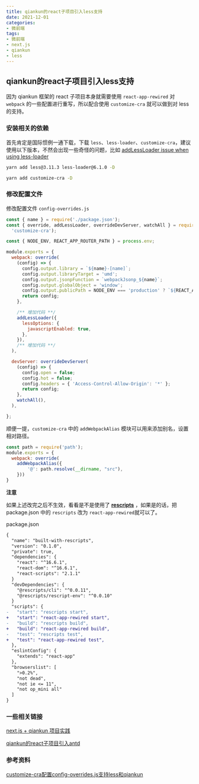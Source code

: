 ```yaml
---
title: qiankun的react子项目引入less支持
date: 2021-12-01
categories:
- 微前端
tags:
- 微前端
- next.js
- qiankun
- less
---
```




## qiankun的react子项目引入less支持

因为 qiankun 框架的 react 子项目本身就需要使用 `react-app-rewired` 对 `webpack` 的一些配置进行重写，所以配合使用 `customize-cra` 就可以做到对 less 的支持。



### 安装相关的依赖

首先肯定是国际惯例一通下载，下载 `less`、`less-loader`、`customize-cra`，建议使用以下版本，不然会出现一些奇怪的问题，比如 [addLessLoader issue when using less-loader](https://github.com/arackaf/customize-cra/issues/241)

```bash
yarn add less@3.11.3 less-loader@6.1.0 -D
```

```bash
yarn add customize-cra -D
```



### 修改配置文件

修改配置文件 `config-overrides.js` 

```js
const { name } = require('./package.json');
const { override, addLessLoader, overrideDevServer, watchAll } = require(
  'customize-cra');

const { NODE_ENV, REACT_APP_ROUTER_PATH } = process.env;

module.exports = {
  webpack: override(
    (config) => {
      config.output.library = `${name}-[name]`;
      config.output.libraryTarget = 'umd';
      config.output.jsonpFunction = `webpackJsonp_${name}`;
      config.output.globalObject = 'window';
      config.output.publicPath = NODE_ENV === 'production' ? `${REACT_APP_ROUTER_PATH}/` : '';
      return config;
    },

    /** 增加代码 **/
    addLessLoader({
      lessOptions: {
        javascriptEnabled: true,
      },
    }),
    /** 增加代码 **/
  ),

  devServer: overrideDevServer(
    (config) => {
      config.open = false;
      config.hot = false;
      config.headers = { 'Access-Control-Allow-Origin': '*' };
      return config;
    },
    watchAll(),
  ),

};

```

顺便一提，`customize-cra` 中的 `addWebpackAlias` 模块可以用来添加别名，设置相对路径。

```js
const path = require('path');
module.exports = {
  webpack: override(    
    addWebpackAlias({      
        '@': path.resolve(__dirname, "src"),  
    }))
}
```



**注意**

如果上述改完之后不生效，看看是不是使用了 **[rescripts](https://github.com/harrysolovay/rescripts)** ，如果是的话，把 package.json 中的 `rescripts` 改为 `react-app-rewired`就可以了。

package.json

```diff
{
  "name": "built-with-rescripts",
  "version": "0.1.0",
  "private": true,
  "dependencies": {
    "react": "^16.6.1",
    "react-dom": "^16.6.1",
    "react-scripts": "2.1.1"
  }
  "devDependencies": {
    "@rescripts/cli": "^0.0.11",
    "@rescripts/rescript-env": "^0.0.10"
  }
  "scripts": {
-   "start": "rescripts start",
+   "start": "react-app-rewired start",
-   "build": "rescripts build",
+   "build": "react-app-rewired build",
-   "test": "rescripts test",
+   "test": "react-app-rewired test",
  },
  "eslintConfig": {
    "extends": "react-app"
  },
  "browserslist": [
    ">0.2%",
    "not dead",
    "not ie <= 11",
    "not op_mini all"
  ]
}
```



### 一些相关链接

[next.js + qiankun 项目实践](https://xudany.github.io/%E5%BE%AE%E5%89%8D%E7%AB%AF/2021/10/19/next.js-+-qiankun-%E9%A1%B9%E7%9B%AE%E5%AE%9E%E8%B7%B5/)

[qiankun的react子项目引入antd]()



### 参考资料

[customize-cra配置config-overrides.js支持less和qiankun](https://www.codeleading.com/article/58255896466/)